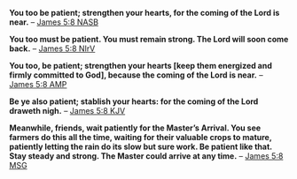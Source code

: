 **You too be patient; strengthen your hearts, for the coming of the Lord is near.**
– [James 5:8 NASB](<https://www.biblegateway.com/passage/?search=James%205:8&version=NASB>)

**You too must be patient. You must remain strong. The Lord will soon come back.**
– [James 5:8 NIrV](<https://www.biblegateway.com/passage/?search=James%205:8&version=NIRV>)

**You too, be patient; strengthen your hearts [keep them energized and firmly committed to God], because the coming of the Lord is near.**
– [James 5:8 AMP](<https://www.biblegateway.com/passage/?search=James%205:8&version=AMP>)

**Be ye also patient; stablish your hearts: for the coming of the Lord draweth nigh.**
– [James 5:8 KJV](<https://www.biblegateway.com/passage/?search=James%205:8&version=KJV>)

**Meanwhile, friends, wait patiently for the Master’s Arrival. You see farmers do this all the time, waiting for their valuable crops to mature, patiently letting the rain do its slow but sure work. Be patient like that. Stay steady and strong. The Master could arrive at any time.**
– [James 5:8 MSG](<https://www.biblegateway.com/passage/?search=James%205:8&version=MSG>)